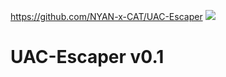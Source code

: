 https://github.com/NYAN-x-CAT/UAC-Escaper
<img src="https://i.imgur.com/anQsn3O.png">

# UAC-Escaper v0.1
